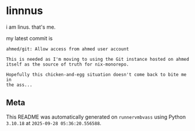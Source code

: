 # linnnus

i am linus. that's me.

my latest commit is

```
ahmed/git: Allow access from ahmed user account

This is needed as I'm moving to using the Git instance hosted on ahmed
itself as the source of truth for nix-monorepo.

Hopefully this chicken-and-egg situation doesn't come back to bite me in
the ass...
```

## Meta

This README was automatically generated on `runnervmbvass` using Python
`3.10.18` at `2025-09-28 05:36:20.556588`.
